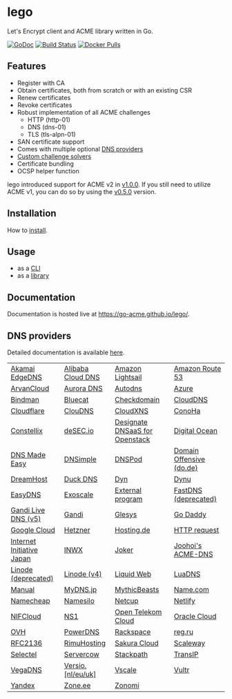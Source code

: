 # lego

Let's Encrypt client and ACME library written in Go.

[![GoDoc](https://godoc.org/github.com/go-acme/lego?status.svg)](https://godoc.org/github.com/go-acme/lego/acme)
[![Build Status](https://travis-ci.com/go-acme/lego.svg?branch=master)](https://travis-ci.com/go-acme/lego)
[![Docker Pulls](https://img.shields.io/docker/pulls/goacme/lego.svg)](https://hub.docker.com/r/goacme/lego/)

## Features

- Register with CA
- Obtain certificates, both from scratch or with an existing CSR
- Renew certificates
- Revoke certificates
- Robust implementation of all ACME challenges
  - HTTP (http-01)
  - DNS (dns-01)
  - TLS (tls-alpn-01)
- SAN certificate support
- Comes with multiple optional [DNS providers](https://go-acme.github.io/lego/dns)
- [Custom challenge solvers](https://go-acme.github.io/lego/usage/library/writing-a-challenge-solver/)
- Certificate bundling
- OCSP helper function

lego introduced support for ACME v2 in [v1.0.0](https://github.com/go-acme/lego/releases/tag/v1.0.0). If you still need to utilize ACME v1, you can do so by using the [v0.5.0](https://github.com/go-acme/lego/releases/tag/v0.5.0) version.

## Installation

How to [install](https://go-acme.github.io/lego/installation/).

## Usage

- as a [CLI](https://go-acme.github.io/lego/usage/cli)
- as a [library](https://go-acme.github.io/lego/usage/library)

## Documentation

Documentation is hosted live at https://go-acme.github.io/lego/.

## DNS providers

Detailed documentation is available [here](https://go-acme.github.io/lego/dns).

<!-- START DNS PROVIDERS LIST -->

|                                                                                 |                                                                                 |                                                                                 |                                                                                 |
|---------------------------------------------------------------------------------|---------------------------------------------------------------------------------|---------------------------------------------------------------------------------|---------------------------------------------------------------------------------|
| [Akamai EdgeDNS](https://go-acme.github.io/lego/dns/edgedns/)                   | [Alibaba Cloud DNS](https://go-acme.github.io/lego/dns/alidns/)                 | [Amazon Lightsail](https://go-acme.github.io/lego/dns/lightsail/)               | [Amazon Route 53](https://go-acme.github.io/lego/dns/route53/)                  |
| [ArvanCloud](https://go-acme.github.io/lego/dns/arvancloud/)                    | [Aurora DNS](https://go-acme.github.io/lego/dns/auroradns/)                     | [Autodns](https://go-acme.github.io/lego/dns/autodns/)                          | [Azure](https://go-acme.github.io/lego/dns/azure/)                              |
| [Bindman](https://go-acme.github.io/lego/dns/bindman/)                          | [Bluecat](https://go-acme.github.io/lego/dns/bluecat/)                          | [Checkdomain](https://go-acme.github.io/lego/dns/checkdomain/)                  | [CloudDNS](https://go-acme.github.io/lego/dns/clouddns/)                        |
| [Cloudflare](https://go-acme.github.io/lego/dns/cloudflare/)                    | [ClouDNS](https://go-acme.github.io/lego/dns/cloudns/)                          | [CloudXNS](https://go-acme.github.io/lego/dns/cloudxns/)                        | [ConoHa](https://go-acme.github.io/lego/dns/conoha/)                            |
| [Constellix](https://go-acme.github.io/lego/dns/constellix/)                    | [deSEC.io](https://go-acme.github.io/lego/dns/desec/)                           | [Designate DNSaaS for Openstack](https://go-acme.github.io/lego/dns/designate/) | [Digital Ocean](https://go-acme.github.io/lego/dns/digitalocean/)               |
| [DNS Made Easy](https://go-acme.github.io/lego/dns/dnsmadeeasy/)                | [DNSimple](https://go-acme.github.io/lego/dns/dnsimple/)                        | [DNSPod](https://go-acme.github.io/lego/dns/dnspod/)                            | [Domain Offensive (do.de)](https://go-acme.github.io/lego/dns/dode/)            |
| [DreamHost](https://go-acme.github.io/lego/dns/dreamhost/)                      | [Duck DNS](https://go-acme.github.io/lego/dns/duckdns/)                         | [Dyn](https://go-acme.github.io/lego/dns/dyn/)                                  | [Dynu](https://go-acme.github.io/lego/dns/dynu/)                                |
| [EasyDNS](https://go-acme.github.io/lego/dns/easydns/)                          | [Exoscale](https://go-acme.github.io/lego/dns/exoscale/)                        | [External program](https://go-acme.github.io/lego/dns/exec/)                    | [FastDNS (deprecated)](https://go-acme.github.io/lego/dns/fastdns/)             |
| [Gandi Live DNS (v5)](https://go-acme.github.io/lego/dns/gandiv5/)              | [Gandi](https://go-acme.github.io/lego/dns/gandi/)                              | [Glesys](https://go-acme.github.io/lego/dns/glesys/)                            | [Go Daddy](https://go-acme.github.io/lego/dns/godaddy/)                         |
| [Google Cloud](https://go-acme.github.io/lego/dns/gcloud/)                      | [Hetzner](https://go-acme.github.io/lego/dns/hetzner/)                          | [Hosting.de](https://go-acme.github.io/lego/dns/hostingde/)                     | [HTTP request](https://go-acme.github.io/lego/dns/httpreq/)                     |
| [Internet Initiative Japan](https://go-acme.github.io/lego/dns/iij/)            | [INWX](https://go-acme.github.io/lego/dns/inwx/)                                | [Joker](https://go-acme.github.io/lego/dns/joker/)                              | [Joohoi's ACME-DNS](https://go-acme.github.io/lego/dns/acme-dns/)               |
| [Linode (deprecated)](https://go-acme.github.io/lego/dns/linode/)               | [Linode (v4)](https://go-acme.github.io/lego/dns/linodev4/)                     | [Liquid Web](https://go-acme.github.io/lego/dns/liquidweb/)                     | [LuaDNS](https://go-acme.github.io/lego/dns/luadns/)                            |
| [Manual](https://go-acme.github.io/lego/dns/manual/)                            | [MyDNS.jp](https://go-acme.github.io/lego/dns/mydnsjp/)                         | [MythicBeasts](https://go-acme.github.io/lego/dns/mythicbeasts/)                | [Name.com](https://go-acme.github.io/lego/dns/namedotcom/)                      |
| [Namecheap](https://go-acme.github.io/lego/dns/namecheap/)                      | [Namesilo](https://go-acme.github.io/lego/dns/namesilo/)                        | [Netcup](https://go-acme.github.io/lego/dns/netcup/)                            | [Netlify](https://go-acme.github.io/lego/dns/netlify/)                          |
| [NIFCloud](https://go-acme.github.io/lego/dns/nifcloud/)                        | [NS1](https://go-acme.github.io/lego/dns/ns1/)                                  | [Open Telekom Cloud](https://go-acme.github.io/lego/dns/otc/)                   | [Oracle Cloud](https://go-acme.github.io/lego/dns/oraclecloud/)                 |
| [OVH](https://go-acme.github.io/lego/dns/ovh/)                                  | [PowerDNS](https://go-acme.github.io/lego/dns/pdns/)                            | [Rackspace](https://go-acme.github.io/lego/dns/rackspace/)                      | [reg.ru](https://go-acme.github.io/lego/dns/regru/)                             |
| [RFC2136](https://go-acme.github.io/lego/dns/rfc2136/)                          | [RimuHosting](https://go-acme.github.io/lego/dns/rimuhosting/)                  | [Sakura Cloud](https://go-acme.github.io/lego/dns/sakuracloud/)                 | [Scaleway](https://go-acme.github.io/lego/dns/scaleway/)                        |
| [Selectel](https://go-acme.github.io/lego/dns/selectel/)                        | [Servercow](https://go-acme.github.io/lego/dns/servercow/)                      | [Stackpath](https://go-acme.github.io/lego/dns/stackpath/)                      | [TransIP](https://go-acme.github.io/lego/dns/transip/)                          |
| [VegaDNS](https://go-acme.github.io/lego/dns/vegadns/)                          | [Versio.[nl/eu/uk]](https://go-acme.github.io/lego/dns/versio/)                 | [Vscale](https://go-acme.github.io/lego/dns/vscale/)                            | [Vultr](https://go-acme.github.io/lego/dns/vultr/)                              |
| [Yandex](https://go-acme.github.io/lego/dns/yandex/)                            | [Zone.ee](https://go-acme.github.io/lego/dns/zoneee/)                           | [Zonomi](https://go-acme.github.io/lego/dns/zonomi/)                            |                                                                                 | 

<!-- END DNS PROVIDERS LIST -->
